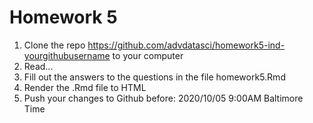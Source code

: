 # Homework 5

1. Clone the repo https://github.com/advdatasci/homework5-ind-yourgithubusername to your computer
2. Read...
3. Fill out the answers to the questions in the file homework5.Rmd
4. Render the .Rmd file to HTML
5. Push your changes to Github before: 2020/10/05 9:00AM Baltimore Time 

